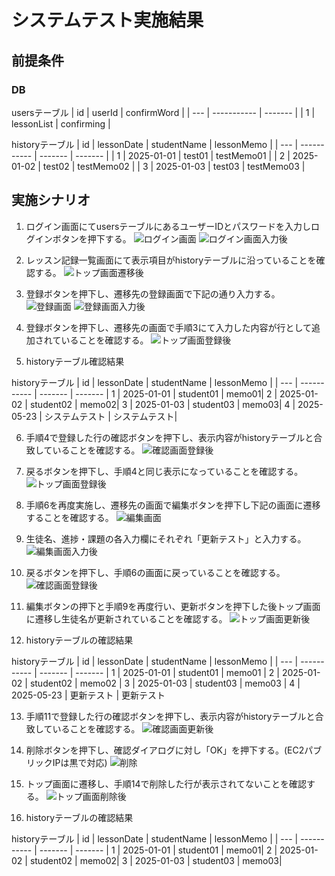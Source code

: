 # システムテスト実施結果
## 前提条件
### DB
usersテーブル
| id | userId | confirmWord |
| --- | ----------- | ------- |
| 1 | lessonList | confirming |

historyテーブル
| id | lessonDate | studentName | lessonMemo |
| --- | ----------- | ------- | ------- |
| 1	| 2025-01-01 | test01 | testMemo01 |
| 2 | 2025-01-02 | test02 | testMemo02 |
| 3	| 2025-01-03 | test03 | testMemo03 |

## 実施シナリオ
1. ログイン画面にてusersテーブルにあるユーザーIDとパスワードを入力しログインボタンを押下する。
![ログイン画面](../system-test/images/result2/result-login.png)
![ログイン画面入力後](../system-test/images/result2/result-login-filled.png)

2. レッスン記録一覧画面にて表示項目がhistoryテーブルに沿っていることを確認する。
![トップ画面遷移後](../system-test/images/result2/result-top-opened.png)

3. 登録ボタンを押下し、遷移先の登録画面で下記の通り入力する。
![登録画面](../system-test/images/result2/result-register.png)
![登録画面入力後](../system-test/images/result2/result-register-filled.png)

4. 登録ボタンを押下し、遷移先の画面で手順3にて入力した内容が行として追加されていることを確認する。
![トップ画面登録後](../system-test/images/result2/result-top-registered.png)

5. historyテーブル確認結果

historyテーブル
| id | lessonDate | studentName | lessonMemo |
| --- | ----------- | ------- | ------- |
  1 | 2025-01-01 | student01      | memo01|
  2 | 2025-01-02 | student02      | memo02|
  3 | 2025-01-03 | student03      | memo03|
  4 | 2025-05-23 | システムテスト | システムテスト|

6. 手順4で登録した行の確認ボタンを押下し、表示内容がhistoryテーブルと合致していることを確認する。
![確認画面登録後](../system-test/images/result2/result-read.png)

7. 戻るボタンを押下し、手順4と同じ表示になっていることを確認する。
![トップ画面登録後](../system-test/images/result2/result-top-back.png)

8. 手順6を再度実施し、遷移先の画面で編集ボタンを押下し下記の画面に遷移することを確認する。
![編集画面](../system-test/images/result2/result-edit.png)

9. 生徒名、進捗・課題の各入力欄にそれぞれ「更新テスト」と入力する。
![編集画面入力後](../system-test/images/result2/result-edit-filled.png)

10. 戻るボタンを押下し、手順6の画面に戻っていることを確認する。
![確認画面登録後](../system-test/images/result2/result-edit-back.png)

11. 編集ボタンの押下と手順9を再度行い、更新ボタンを押下した後トップ画面に遷移し生徒名が更新されていることを確認する。
![トップ画面更新後](../system-test/images/result2/result-top-editted.png)

12. historyテーブルの確認結果

historyテーブル
| id | lessonDate | studentName | lessonMemo |
| --- | ----------- | ------- | ------- |
  1 | 2025-01-01 | student01   | memo01 |
  2 | 2025-01-02 | student02   | memo02 |
  3 | 2025-01-03 | student03   | memo03 |
  4 | 2025-05-23 | 更新テスト | 更新テスト

13. 手順11で登録した行の確認ボタンを押下し、表示内容がhistoryテーブルと合致していることを確認する。
![確認画面更新後](../system-test/images/result2/result-read-editted.png)

14. 削除ボタンを押下し、確認ダイアログに対し「OK」を押下する。(EC2パブリックIPは黒で対応)
![削除](../system-test/images/result2/result-delete.png)

15. トップ画面に遷移し、手順14で削除した行が表示されてないことを確認する。
![トップ画面削除後](../system-test/images/result2/result-top-deleted.png)

16. historyテーブルの確認結果

historyテーブル
| id | lessonDate | studentName | lessonMemo |
| --- | ----------- | ------- | ------- |
  1 | 2025-01-01 | student01   | memo01|
  2 | 2025-01-02 | student02   | memo02|
  3 | 2025-01-03 | student03   | memo03|